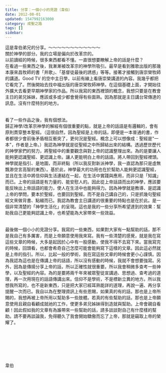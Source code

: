 ```yaml
---
title: 分享：一個小小的見證（韋伯）
date: 2012-08-01
updated: 1547992163000
category: 成聖之路
tags: []
sidebar: 
---
```


<p>這是韋伯弟兄的分享。<!--more-->～～～～～～～～～～～～<br/>關於神學的部分。我的立場是偏向於改革宗的。<br/>以前讀經的時候，很多東西都看不懂。一直很想要瞭解上帝的話是什麼？<br/>在看過一些東西之後，我漸漸被改革宗的神學所吸引。最早是看到雅歌出版的那幾本康來昌牧師的書「井歌」、「基督徒最後的誘惑」等等。接著才接觸到唐崇榮牧師的講道。Good TV 的空中主日學，以前有線上看唐崇榮講道的內容。我幾乎都把它看完了。然後開始去找中福出版的唐崇榮牧師神學。在這個基礎上面，才開始往外擴大去看更早期神學家的作品。所以我寫的東西裡頭的概念，我想只要是在教會主日的弟兄姊妹，應該或多或少都會覺得有些面熟。因為那就是主日講台常傳達的訊息。沒有什麼特別的地方。<br/><br/><br/>看了一些作品之後，我有個想法。<br/>歸正神學/改革宗神學的解經有個很重要的點，就是上帝的話語是有邏輯的，會有原則貫穿整本聖經。（這很自然，因為聖經是上帝的話，即便是一本普通的書，作者都很少會前後矛盾相互衝突了，更何況是聖經。概念上可以想像成：聖經是"一本"，作者是上帝。）我認為神學就是從聖經之中所歸結出來的結構。透過歷世歷代的神學家們的努力，將聖經中的重要觀念與對上帝的認識整理出來。為的是要讓人能夠更認識聖經、更認識上帝。讓人更能明白上帝的話語。將人帶回到聖經裡頭。神學就是指引、是地圖，而非終點（所以我反對新派神學，我一直認為那只是虛無飄渺空言高智的東西）。基於此，神學最大的功用也在於幫助人能夠更認識聖經，並且在生活中將信仰與生活連結在一起，在生活中實踐與應用，而非只是「知識」而已。上帝的話語是有力量的、能安慰人的。因此從上帝話語而出的神學，應該要能反映出上帝話語的能力，使人在生活中也能夠得力。因為神學就是教導、是認識上帝的學問，要本於聖經，也要回到聖經。而不是自己講自己的，只是抓幾句聖經經文來做背書、點綴而已。我認為教會主日講道的很重要的特點也是在於此。是一個非常清楚的「神學生活化」的呈現。這也是我的一些分享所希望達到的效果：幫助我自己更能夠認識上帝，也希望能為大家帶來一些效益。<br/><br/><br/>最後做一個小小的見證分享。我寫的一些東西，如果對大家有一點幫助的話，那不是我自己有多厲害，而是上帝願意使用我來寫。我有一些清楚的感覺，就是我在寫這些文章的時候，大多是起因於心中有一股感動，使我不得不去寫下來。當我寫完的時候，回頭看，也都會希奇自己怎麼可能會能夠寫下這樣的文章。因此這必然就是上帝的指引。所以，比起一般的學術，我在寫這些文章的時候會更小心謹慎。因為我認為這也是在傳講上帝的話語，所以沒有感動的時候，我就不會想要強寫。另外，因為是傳揚分享上帝的話，所以正確性就很重要。所以我會稍微多查考一些神學，以及聖經的內容。為的是要將兩千年來被眾聖徒宣講過、思想過、查考過的道理，再一次用現在的話語傳講出來。信仰不是學術，不是標新立異的地方。所以我想我所寫的，也不是新東西，只是把大家已經耳熟能詳的道理，再說一遍、再分享提醒一次而已。我自以為在整理資訊上有些恩賜，如果真的有的話，那也是上帝所賜的，我想再被上帝所用以幫助多一些肢體。若真的有些幫助的話，那也是上帝願意使用且親自看顧成就祂的工作，使更多弟兄姊妹得到造就與幫助。上帝會親自看顧！因此假如我的文章有為誰帶來一些幫助的話，請多談談對自己有什麼樣的幫助。請不要再談論我，免得聽久了我會開始驕傲而忘了上帝，那就是竊取上帝的榮耀了。<br/><br/><br/><br/><br/><br/><br/><br/>韋伯<br/><br/><br/><br/><br/><br/><br/>
</p>